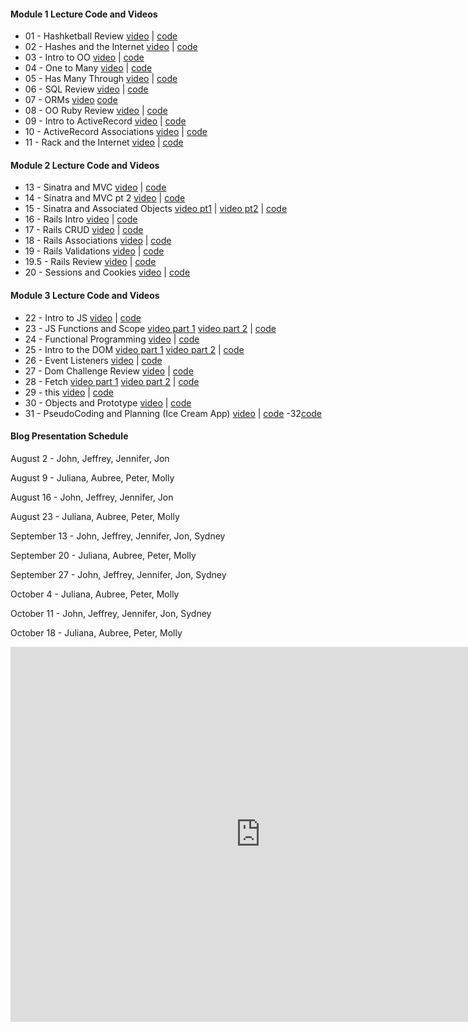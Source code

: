 #### Module 1 Lecture Code and Videos

- 01 - Hashketball Review [video](https://youtu.be/X02k_C_qD18) | [code](https://github.com/learn-co-students/dc-web-071618/tree/master/01-hashketball-review)
- 02 - Hashes and the Internet [video](https://youtu.be/h4OMnjVzfzg) | [code](https://github.com/learn-co-students/dc-web-071618/tree/master/02-apis-and-the-internet)
- 03 - Intro to OO [video](https://youtu.be/4E3gf2c4vcI) | [code](https://github.com/learn-co-students/dc-web-071618/tree/master/03-intro-to-oo)
- 04 - One to Many [video](https://youtu.be/1eNPnuMaet8) | [code](https://github.com/learn-co-students/dc-web-071618/tree/master/04-one-to-many)
- 05 - Has Many Through [video](https://youtu.be/8rA9GiqB3hw) | [code](https://github.com/learn-co-students/dc-web-071618/tree/master/05-has-many-through)
- 06 - SQL Review [video](https://youtu.be/k8HP2P8xpxM) | [code](https://github.com/learn-co-students/dc-web-071618/tree/master/06-intro-sql)
- 07 - ORMs [video](https://youtu.be/P6BxzSN4kic) [code](https://github.com/learn-co-students/dc-web-071618/tree/master/07-intro-to-orms)
- 08 - OO Ruby Review [video](https://youtu.be/LHlYXhYvXTk) | [code](https://github.com/learn-co-students/dc-web-071618/tree/master/08-oo-review)
- 09 - Intro to ActiveRecord [video](https://youtu.be/P6BxzSN4kic) | [code](https://github.com/learn-co-students/dc-web-071618/tree/master/09-intro-to-activerecord)
- 10 - ActiveRecord Associations [video](https://youtu.be/6rrw-Pw58IA) | [code](https://github.com/learn-co-students/dc-web-071618/tree/master/10-activerecord-associations)
- 11 - Rack and the Internet [video](https://youtu.be/7BYthkhqhhI) | [code](https://github.com/learn-co-students/dc-web-071618/tree/master/11-internet-intro)

#### Module 2 Lecture Code and Videos

- 13 - Sinatra and MVC [video](https://youtu.be/T-7DxWfd04c) | [code](https://github.com/learn-co-students/dc-web-071618/tree/master/13-intro-to-sinatra)
- 14 - Sinatra and MVC pt 2 [video](https://youtu.be/4PK_vAjNZkA) | [code](https://github.com/learn-co-students/dc-web-071618/tree/master/14-intro-to-sinatra-pt2)
- 15 - Sinatra and Associated Objects [video pt1](https://youtu.be/dqqpXXAV8rQ) | [video pt2](https://youtu.be/v1ghwMTy2Uw) | [code](https://github.com/learn-co-students/dc-web-071618/tree/master/15-sinatra-associated-objects)
- 16 - Rails Intro [video](https://youtu.be/P4mOUNmQkVU) | [code](https://github.com/learn-co-students/dc-web-071618/tree/master/16-rails-intro)
- 17 - Rails CRUD [video](https://youtu.be/FDbOrio82tw) | [code](https://github.com/learn-co-students/dc-web-071618/tree/master/17-rails-forms)
- 18 - Rails Associations [video](https://youtu.be/aSEvlvoPX7w) | [code](https://github.com/learn-co-students/dc-web-071618/tree/master/18-rails_associations/snack-tracker)
- 19 - Rails Validations [video](https://youtu.be/8wsWyID4VzI) | [code](https://github.com/learn-co-students/dc-web-071618/tree/master/19-rails-validations)
- 19.5 - Rails Review [video](https://youtu.be/3AvI05pWwjI) | [code](https://github.com/learn-co-students/dc-web-071618/tree/master/19.5-rails-review)
- 20 - Sessions and Cookies [video](https://youtu.be/c8uMsg8AVgw) | [code](https://github.com/learn-co-students/dc-web-071618/tree/master/20-sessions-and-cookies)

#### Module 3 Lecture Code and Videos

- 22 - Intro to JS [video](https://youtu.be/kx0wbnRIovA) | [code](https://github.com/learn-co-students/dc-web-071618/tree/master/22-intro-to-js)
- 23 - JS Functions and Scope [video part 1](https://www.youtube.com/watch?v=2kYzM7bbDIw) [video part 2](https://www.youtube.com/watch?v=_jK7-1YrOHU&index=14) | [code](https://github.com/learn-co-students/dc-web-071618/tree/master/23-functions-scope-iteration)
- 24 - Functional Programming [video](https://www.youtube.com/watch?v=w_CsnGNukxs) | [code](https://github.com/learn-co-students/dc-web-071618/tree/master/24-functional-programming)
- 25 - Intro to the DOM [video part 1](https://www.youtube.com/watch?v=_xSGeXwxrLQ) [video part 2](https://www.youtube.com/watch?v=RzYDtn8j3wA) | [code](https://github.com/learn-co-students/dc-web-071618/tree/master/25-dom)
- 26 - Event Listeners [video](https://youtu.be/efVw82cVIug) | [code](https://github.com/learn-co-students/dc-web-071618/tree/master/26-event-listeners)
- 27 - Dom Challenge Review [video](https://youtu.be/AX9zuL_DxWI) | [code](https://github.com/learn-co-students/dc-web-071618/tree/master/27-dom-challenge-lab-review)
- 28 - Fetch [video part 1](https://www.youtube.com/watch?v=Qqud8NR4RbE) [video part 2](https://youtu.be/0YDCbrwVX00) | [code](https://github.com/learn-co-students/dc-web-071618/tree/master/28-promises-and-fetch)
- 29 - this [video](https://youtu.be/MENlCAE1r1Y) | [code](https://github.com/learn-co-students/dc-web-071618/tree/master/29-this)
- 30 - Objects and Prototype [video](https://youtu.be/m-SouUtFAEE) | [code](https://github.com/learn-co-students/dc-web-071618/tree/master/30-objects-and-prototype)
- 31 - PseudoCoding and Planning (Ice Cream App) [video](https://youtu.be/OE8vF-MhjTA) | [code](https://github.com/learn-co-students/dc-web-071618/tree/master/icecream_maker_js_practice)
  -32[code](https://github.com/learn-co-students/dc-web-071618/tree/master/31-js-toy-tale-review)

#### Blog Presentation Schedule

August 2 - John, Jeffrey, Jennifer, Jon

August 9 - Juliana, Aubree, Peter, Molly

August 16 - John, Jeffrey, Jennifer, Jon

August 23 - Juliana, Aubree, Peter, Molly

September 13 - John, Jeffrey, Jennifer, Jon, Sydney

September 20 - Juliana, Aubree, Peter, Molly

September 27 - John, Jeffrey, Jennifer, Jon, Sydney

October 4 - Juliana, Aubree, Peter, Molly

October 11 - John, Jeffrey, Jennifer, Jon, Sydney

October 18 - Juliana, Aubree, Peter, Molly

<iframe src="https://calendar.google.com/calendar/embed?src=flatironschool.com_ofeviccfpkbav8cotoadof0pl0%40group.calendar.google.com&ctz=America%2FNew_York" style="border: 0" width="800" height="600" frameborder="0" scrolling="no"></iframe>
